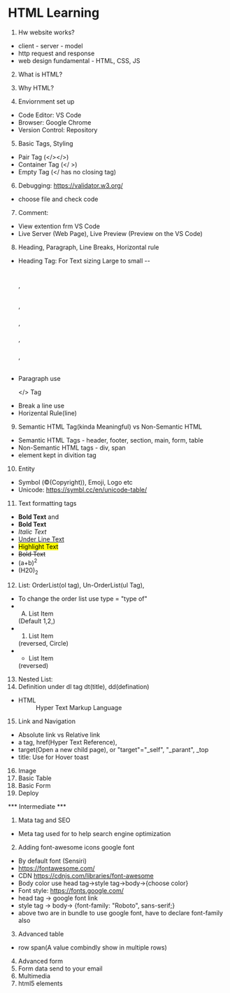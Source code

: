 # HTML Learning

1. Hw website works?
- client - server - model
- http request and response
- web design fundamental - HTML, CSS, JS

2. What is HTML?

3. Why HTML?

4. Enviornment set up

- Code Editor: VS Code 
- Browser: Google Chrome
- Version Control: Repository

5. Basic Tags, Styling
- Pair Tag (</></>)
- Container Tag (</ >)
- Empty Tag (</ has no closing tag)

6. Debugging: https://validator.w3.org/
- choose file and check code
7. Comment: <!--  -->
- View extention frm VS Code
- Live Server (Web Page), Live Preview (Preview on the VS Code)

8. Heading, Paragraph, Line Breaks, Horizontal rule
- Heading Tag: For Text sizing Large to small
-- <h1></h1>, <h2></h2>, <h3></h3>, <h4></h4>, <h5></h5>, <h6></h6>
- Paragraph use <p></> Tag
- Break a line use <br>
- Horizental Rule(line)
9. Semantic HTML Tag(kinda Meaningful) vs Non-Semantic HTML
- Semantic HTML Tags - header, footer, section, main, form, table
- Non-Semantic HTML tags - div, span
- <div></div> element kept in divition tag
10. Entity
- Symbol (&copy;(Copyright)), Emoji, Logo etc
- Unicode: https://symbl.cc/en/unicode-table/
11. Text formatting tags
- <strong>Bold Text</strong> and
- <b>Bold Text</b>
- <em>Italic Text</em>
- <u>Under Line Text</u>
- <mark>Highlight Text</mark>
- <del>Bold Text</del> <br />
- (a+b)<sup>2</sup>
- (H20)<sub>2</sub>
12. List: OrderList(ol tag), Un-OrderList(ul Tag), 
- To change the order list use type = "type of"
- <ol type= "A" or "a"><li>List Item</li></ol> (Default 1,2,)
- <ol start= "E" or "5"><li>List Item</li></ol> (reversed, Circle) 
- <ul start= "E" or "5"><li>List Item</li></ul> (reversed)
13. Nested List:
14. Definition under dl tag dt(title), dd(defination)
-   <dl><dt>HTML</dt><dd>Hyper Text Markup Language</dd></dl>
15. Link and Navigation
- Absolute link vs Relative link
- a tag, href(Hyper Text Reference), 
- target(Open a new child page), or "target"="_self", "_parant", _top
- title: Use for Hover toast
16. Image 
17. Basic Table
18. Basic Form
19. Deploy

*** Intermediate ***
1. Mata tag and SEO
- Meta tag used for to help search engine optimization
2. Adding font-awesome icons google font
- By default font (Sensiri)
- https://fontawesome.com/
- CDN https://cdnjs.com/libraries/font-awesome
- Body color use head tag->style tag->body->{choose color} 
- Font style: https://fonts.google.com/
- head tag -> google font link
- style tag -> body-> {font-family: "Roboto", sans-serif;}
- above two are in bundle to use google font, have to declare font-family also
3. Advanced table
- row span(A value combindly show in multiple rows)
4. Advanced form
5. Form data send to your email
6. Multimedia
8. html5 elements